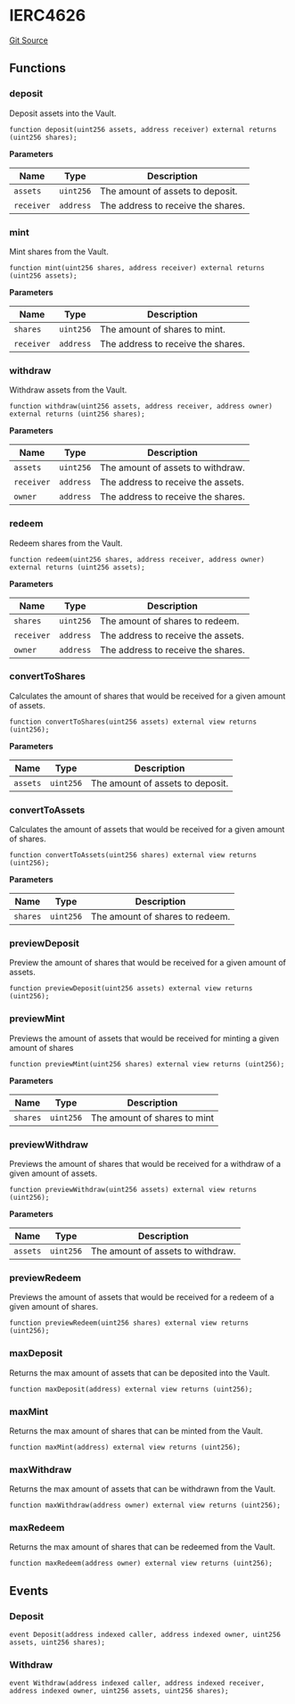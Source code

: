 # IERC4626
[Git Source](https://github.com/Maia-DAO/test-env-V2/blob/84b5f9e8695c91ddb02f27bb3dfb1c652f55ced4/erc-4626/interfaces/IERC4626.sol)


## Functions
### deposit

Deposit assets into the Vault.


```solidity
function deposit(uint256 assets, address receiver) external returns (uint256 shares);
```
**Parameters**

|Name|Type|Description|
|----|----|-----------|
|`assets`|`uint256`|The amount of assets to deposit.|
|`receiver`|`address`|The address to receive the shares.|


### mint

Mint shares from the Vault.


```solidity
function mint(uint256 shares, address receiver) external returns (uint256 assets);
```
**Parameters**

|Name|Type|Description|
|----|----|-----------|
|`shares`|`uint256`|The amount of shares to mint.|
|`receiver`|`address`|The address to receive the shares.|


### withdraw

Withdraw assets from the Vault.


```solidity
function withdraw(uint256 assets, address receiver, address owner) external returns (uint256 shares);
```
**Parameters**

|Name|Type|Description|
|----|----|-----------|
|`assets`|`uint256`|The amount of assets to withdraw.|
|`receiver`|`address`|The address to receive the assets.|
|`owner`|`address`|The address to receive the shares.|


### redeem

Redeem shares from the Vault.


```solidity
function redeem(uint256 shares, address receiver, address owner) external returns (uint256 assets);
```
**Parameters**

|Name|Type|Description|
|----|----|-----------|
|`shares`|`uint256`|The amount of shares to redeem.|
|`receiver`|`address`|The address to receive the assets.|
|`owner`|`address`|The address to receive the shares.|


### convertToShares

Calculates the amount of shares that would be received for a given amount of assets.


```solidity
function convertToShares(uint256 assets) external view returns (uint256);
```
**Parameters**

|Name|Type|Description|
|----|----|-----------|
|`assets`|`uint256`|The amount of assets to deposit.|


### convertToAssets

Calculates the amount of assets that would be received for a given amount of shares.


```solidity
function convertToAssets(uint256 shares) external view returns (uint256);
```
**Parameters**

|Name|Type|Description|
|----|----|-----------|
|`shares`|`uint256`|The amount of shares to redeem.|


### previewDeposit

Preview the amount of shares that would be received for a given amount of assets.


```solidity
function previewDeposit(uint256 assets) external view returns (uint256);
```

### previewMint

Previews the amount of assets that would be received for minting a given amount of shares


```solidity
function previewMint(uint256 shares) external view returns (uint256);
```
**Parameters**

|Name|Type|Description|
|----|----|-----------|
|`shares`|`uint256`|The amount of shares to mint|


### previewWithdraw

Previews the amount of shares that would be received for a withdraw of a given amount of assets.


```solidity
function previewWithdraw(uint256 assets) external view returns (uint256);
```
**Parameters**

|Name|Type|Description|
|----|----|-----------|
|`assets`|`uint256`|The amount of assets to withdraw.|


### previewRedeem

Previews the amount of assets that would be received for a redeem of a given amount of shares.


```solidity
function previewRedeem(uint256 shares) external view returns (uint256);
```

### maxDeposit

Returns the max amount of assets that can be deposited into the Vault.


```solidity
function maxDeposit(address) external view returns (uint256);
```

### maxMint

Returns the max amount of shares that can be minted from the Vault.


```solidity
function maxMint(address) external view returns (uint256);
```

### maxWithdraw

Returns the max amount of assets that can be withdrawn from the Vault.


```solidity
function maxWithdraw(address owner) external view returns (uint256);
```

### maxRedeem

Returns the max amount of shares that can be redeemed from the Vault.


```solidity
function maxRedeem(address owner) external view returns (uint256);
```

## Events
### Deposit

```solidity
event Deposit(address indexed caller, address indexed owner, uint256 assets, uint256 shares);
```

### Withdraw

```solidity
event Withdraw(address indexed caller, address indexed receiver, address indexed owner, uint256 assets, uint256 shares);
```

